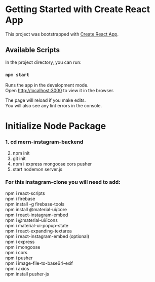 # Getting Started with Create React App

This project was bootstrapped with [Create React App](https://github.com/facebook/create-react-app).

## Available Scripts

In the project directory, you can run:

### `npm start`

Runs the app in the development mode.\
Open [http://localhost:3000](http://localhost:3000) to view it in the browser.

The page will reload if you make edits.\
You will also see any lint errors in the console.

# Initialize Node Package

### 1. cd mern-instagram-backend
2. npm init
3. git init
4. npm i express mongoose cors pusher
5. start nodemon server.js

### For this instagram-clone you will need to add:

npm i react-scripts <br>
npm i firebase <br>
npm install -g firebase-tools <br>
npm install @material-ui/core <br>
npm i react-instagram-embed <br>
npm i @material-ui/icons <br>
npm i material-ui-popup-state <br>
npm i react-expanding-textarea <br>
npm i react-instagram-embed (optional) <br>
npm i express <br>
npm i mongoose <br>
npm i cors <br>
npm i pusher <br>
npm i image-file-to-base64-exif <br>
npm i axios <br>
npm install pusher-js

